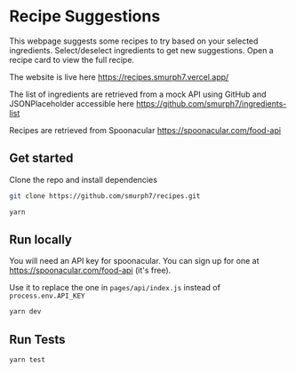 # Recipe Suggestions
This webpage suggests some recipes to try based on your selected ingredients.
Select/deselect ingredients to get new suggestions.
Open a recipe card to view the full recipe.

The website is live here https://recipes.smurph7.vercel.app/

The list of ingredients are retrieved from a mock API using GitHub and JSONPlaceholder accessible here https://github.com/smurph7/ingredients-list

Recipes are retrieved from Spoonacular https://spoonacular.com/food-api

## Get started
Clone the repo and install dependencies
```bash
git clone https://github.com/smurph7/recipes.git

yarn
```

## Run locally
You will need an API key for spoonacular. You can sign up for one at https://spoonacular.com/food-api (it's free). 

Use it to replace the one in `pages/api/index.js` instead of `process.env.API_KEY`
```bash
yarn dev
```

## Run Tests

```bash
yarn test
```
